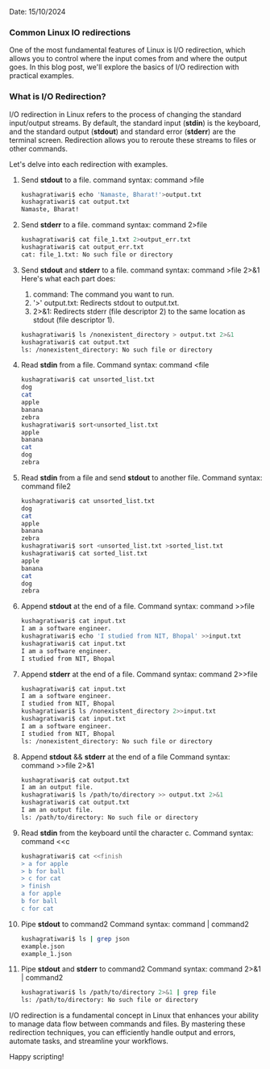 Date: 15/10/2024

### Common Linux IO redirections

One of the most fundamental features of Linux is I/O redirection, which allows you to control where the input comes from and where the output goes. In this blog post, we'll explore the basics of I/O redirection with practical examples.

### What is I/O Redirection?

I/O redirection in Linux refers to the process of changing the standard input/output streams. By default, the standard input (**stdin**) is the keyboard, and the standard output (**stdout**) and standard error (**stderr**) are the terminal screen. Redirection allows you to reroute these streams to files or other commands.

Let's delve into each redirection with examples.

1. Send **stdout** to a file.
   command syntax: command >file

   ```bash
   kushagratiwari$ echo 'Namaste, Bharat!'>output.txt
   kushagratiwari$ cat output.txt
   Namaste, Bharat!
   ```

2. Send **stderr** to a file.
   command syntax: command 2>file

   ```bash
   kushagratiwari$ cat file_1.txt 2>output_err.txt
   kushagratiwari$ cat output_err.txt
   cat: file_1.txt: No such file or directory
   ```

3. Send **stdout** and **stderr** to a file.
   command syntax: command >file 2>&1
   Here's what each part does:

   1. command: The command you want to run.
   2. '>' output.txt: Redirects stdout to output.txt.
   3. 2>&1: Redirects stderr (file descriptor 2) to the same location as stdout (file descriptor 1).

   ```bash
   kushagratiwari$ ls /nonexistent_directory > output.txt 2>&1
   kushagratiwari$ cat output.txt
   ls: /nonexistent_directory: No such file or directory
   ```

4. Read **stdin** from a file.
   Command syntax: command <file

   ```bash
   kushagratiwari$ cat unsorted_list.txt
   dog
   cat
   apple
   banana
   zebra
   kushagratiwari$ sort<unsorted_list.txt
   apple
   banana
   cat
   dog
   zebra
   ```

5. Read **stdin** from a file and send **stdout** to another file.
   Command syntax: command <file1 >file2
   ```bash
   kushagratiwari$ cat unsorted_list.txt
   dog
   cat
   apple
   banana
   zebra
   kushagratiwari$ sort <unsorted_list.txt >sorted_list.txt
   kushagratiwari$ cat sorted_list.txt
   apple
   banana
   cat
   dog
   zebra
   ```
6. Append **stdout** at the end of a file.
   Command syntax: command >>file
   ```bash
   kushagratiwari$ cat input.txt
   I am a software engineer.
   kushagratiwari$ echo 'I studied from NIT, Bhopal' >>input.txt
   kushagratiwari$ cat input.txt
   I am a software engineer.
   I studied from NIT, Bhopal
   ```
7. Append **stderr** at the end of a file.
   Command syntax: command 2>>file
   ```bash
   kushagratiwari$ cat input.txt
   I am a software engineer.
   I studied from NIT, Bhopal
   kushagratiwari$ ls /nonexistent_directory 2>>input.txt
   kushagratiwari$ cat input.txt
   I am a software engineer.
   I studied from NIT, Bhopal
   ls: /nonexistent_directory: No such file or directory
   ```
8. Append **stdout** && **stderr** at the end of a file
   Command syntax: command >>file 2>&1

   ```bash
   kushagratiwari$ cat output.txt
   I am an output file.
   kushagratiwari$ ls /path/to/directory >> output.txt 2>&1
   kushagratiwari$ cat output.txt
   I am an output file.
   ls: /path/to/directory: No such file or directory
   ```

9. Read **stdin** from the keyboard until the character c.
   Command syntax: command <<c
   ```bash
   kushagratiwari$ cat <<finish
   > a for apple
   > b for ball
   > c for cat
   > finish
   a for apple
   b for ball
   c for cat
   ```
10. Pipe **stdout** to command2
    Command syntax: command | command2

    ```bash
    kushagratiwari$ ls | grep json
    example.json
    example_1.json

    ```

11. Pipe **stdout** and **stderr** to command2
    Command syntax: command 2>&1 | command2
    ```bash
    kushagratiwari$ ls /path/to/directory 2>&1 | grep file
    ls: /path/to/directory: No such file or directory
    ```

I/O redirection is a fundamental concept in Linux that enhances your ability to manage data flow between commands and files. By mastering these redirection techniques, you can efficiently handle output and errors, automate tasks, and streamline your workflows.

Happy scripting!
